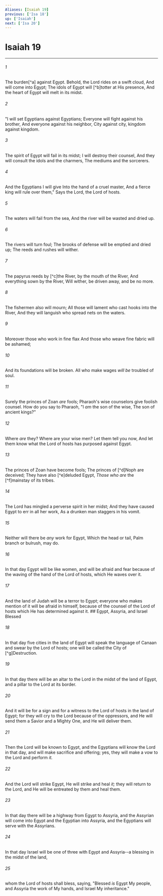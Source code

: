 ```yaml
---
Aliases: [Isaiah 19]
previous: ['Isa 18']
up: ['Isaiah']
next: ['Isa 20']
---
```

# Isaiah 19

***


###### 1 
The burden[^a] against Egypt. Behold, the Lord rides on a swift cloud, And will come into Egypt; The idols of Egypt will [^b]totter at His presence, And the heart of Egypt will melt in its midst. 

###### 2 
"I will set Egyptians against Egyptians; Everyone will fight against his brother, And everyone against his neighbor, City against city, kingdom against kingdom. 

###### 3 
The spirit of Egypt will fail in its midst; I will destroy their counsel, And they will consult the idols and the charmers, The mediums and the sorcerers. 

###### 4 
And the Egyptians I will give Into the hand of a cruel master, And a fierce king will rule over them," Says the Lord, the Lord of hosts. 

###### 5 
The waters will fail from the sea, And the river will be wasted and dried up. 

###### 6 
The rivers will turn foul; The brooks of defense will be emptied and dried up; The reeds and rushes will wither. 

###### 7 
The papyrus reeds by [^c]the River, by the mouth of the River, And everything sown by the River, Will wither, be driven away, and be no more. 

###### 8 
The fishermen also will mourn; All those will lament who cast hooks into the River, And they will languish who spread nets on the waters. 

###### 9 
Moreover those who work in fine flax And those who weave fine fabric will be ashamed; 

###### 10 
And its foundations will be broken. All who make wages _will be_ troubled of soul. 

###### 11 
Surely the princes of Zoan _are_ fools; Pharaoh's wise counselors give foolish counsel. How do you say to Pharaoh, "I _am_ the son of the wise, The son of ancient kings?" 

###### 12 
Where _are_ they? Where are your wise men? Let them tell you now, And let them know what the Lord of hosts has purposed against Egypt. 

###### 13 
The princes of Zoan have become fools; The princes of [^d]Noph are deceived; They have also [^e]deluded Egypt, _Those who are_ the [^f]mainstay of its tribes. 

###### 14 
The Lord has mingled a perverse spirit in her midst; And they have caused Egypt to err in all her work, As a drunken man staggers in his vomit. 

###### 15 
Neither will there be _any_ work for Egypt, Which the head or tail, Palm branch or bulrush, may do. 

###### 16 
In that day Egypt will be like women, and will be afraid and fear because of the waving of the hand of the Lord of hosts, which He waves over it. 

###### 17 
And the land of Judah will be a terror to Egypt; everyone who makes mention of it will be afraid in himself, because of the counsel of the Lord of hosts which He has determined against it. ## Egypt, Assyria, and Israel Blessed 

###### 18 
In that day five cities in the land of Egypt will speak the language of Canaan and swear by the Lord of hosts; one will be called the City of [^g]Destruction. 

###### 19 
In that day there will be an altar to the Lord in the midst of the land of Egypt, and a pillar to the Lord at its border. 

###### 20 
And it will be for a sign and for a witness to the Lord of hosts in the land of Egypt; for they will cry to the Lord because of the oppressors, and He will send them a Savior and a Mighty One, and He will deliver them. 

###### 21 
Then the Lord will be known to Egypt, and the Egyptians will know the Lord in that day, and will make sacrifice and offering; yes, they will make a vow to the Lord and perform _it._ 

###### 22 
And the Lord will strike Egypt, He will strike and heal _it;_ they will return to the Lord, and He will be entreated by them and heal them. 

###### 23 
In that day there will be a highway from Egypt to Assyria, and the Assyrian will come into Egypt and the Egyptian into Assyria, and the Egyptians will serve with the Assyrians. 

###### 24 
In that day Israel will be one of three with Egypt and Assyria--a blessing in the midst of the land, 

###### 25 
whom the Lord of hosts shall bless, saying, "Blessed _is_ Egypt My people, and Assyria the work of My hands, and Israel My inheritance."
